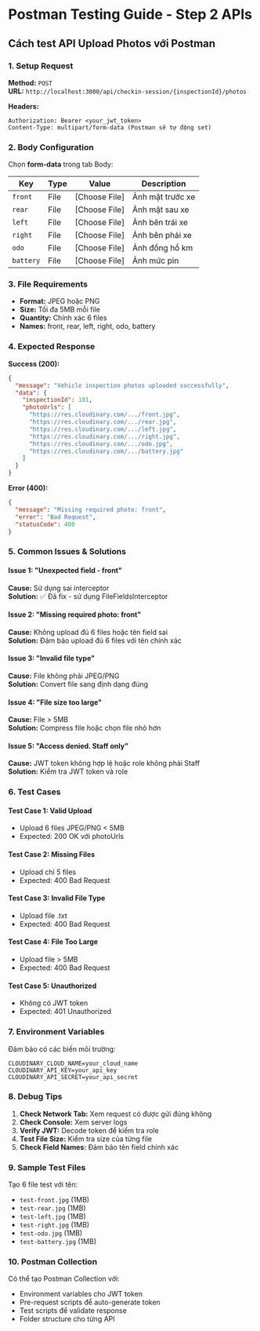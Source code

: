 # Postman Testing Guide - Step 2 APIs

## Cách test API Upload Photos với Postman

### 1. Setup Request

**Method:** `POST`  
**URL:** `http://localhost:3000/api/checkin-session/{inspectionId}/photos`

**Headers:**

```
Authorization: Bearer <your_jwt_token>
Content-Type: multipart/form-data (Postman sẽ tự động set)
```

### 2. Body Configuration

Chọn **form-data** trong tab Body:

| Key       | Type | Value         | Description      |
| --------- | ---- | ------------- | ---------------- |
| `front`   | File | [Choose File] | Ảnh mặt trước xe |
| `rear`    | File | [Choose File] | Ảnh mặt sau xe   |
| `left`    | File | [Choose File] | Ảnh bên trái xe  |
| `right`   | File | [Choose File] | Ảnh bên phải xe  |
| `odo`     | File | [Choose File] | Ảnh đồng hồ km   |
| `battery` | File | [Choose File] | Ảnh mức pin      |

### 3. File Requirements

- **Format:** JPEG hoặc PNG
- **Size:** Tối đa 5MB mỗi file
- **Quantity:** Chính xác 6 files
- **Names:** front, rear, left, right, odo, battery

### 4. Expected Response

**Success (200):**

```json
{
  "message": "Vehicle inspection photos uploaded successfully",
  "data": {
    "inspectionId": 101,
    "photoUrls": [
      "https://res.cloudinary.com/.../front.jpg",
      "https://res.cloudinary.com/.../rear.jpg",
      "https://res.cloudinary.com/.../left.jpg",
      "https://res.cloudinary.com/.../right.jpg",
      "https://res.cloudinary.com/.../odo.jpg",
      "https://res.cloudinary.com/.../battery.jpg"
    ]
  }
}
```

**Error (400):**

```json
{
  "message": "Missing required photo: front",
  "error": "Bad Request",
  "statusCode": 400
}
```

### 5. Common Issues & Solutions

#### Issue 1: "Unexpected field - front"

**Cause:** Sử dụng sai interceptor  
**Solution:** ✅ Đã fix - sử dụng FileFieldsInterceptor

#### Issue 2: "Missing required photo: front"

**Cause:** Không upload đủ 6 files hoặc tên field sai  
**Solution:** Đảm bảo upload đủ 6 files với tên chính xác

#### Issue 3: "Invalid file type"

**Cause:** File không phải JPEG/PNG  
**Solution:** Convert file sang định dạng đúng

#### Issue 4: "File size too large"

**Cause:** File > 5MB  
**Solution:** Compress file hoặc chọn file nhỏ hơn

#### Issue 5: "Access denied. Staff only"

**Cause:** JWT token không hợp lệ hoặc role không phải Staff  
**Solution:** Kiểm tra JWT token và role

### 6. Test Cases

#### Test Case 1: Valid Upload

- Upload 6 files JPEG/PNG < 5MB
- Expected: 200 OK với photoUrls

#### Test Case 2: Missing Files

- Upload chỉ 5 files
- Expected: 400 Bad Request

#### Test Case 3: Invalid File Type

- Upload file .txt
- Expected: 400 Bad Request

#### Test Case 4: File Too Large

- Upload file > 5MB
- Expected: 400 Bad Request

#### Test Case 5: Unauthorized

- Không có JWT token
- Expected: 401 Unauthorized

### 7. Environment Variables

Đảm bảo có các biến môi trường:

```env
CLOUDINARY_CLOUD_NAME=your_cloud_name
CLOUDINARY_API_KEY=your_api_key
CLOUDINARY_API_SECRET=your_api_secret
```

### 8. Debug Tips

1. **Check Network Tab:** Xem request có được gửi đúng không
2. **Check Console:** Xem server logs
3. **Verify JWT:** Decode token để kiểm tra role
4. **Test File Size:** Kiểm tra size của từng file
5. **Check Field Names:** Đảm bảo tên field chính xác

### 9. Sample Test Files

Tạo 6 file test với tên:

- `test-front.jpg` (1MB)
- `test-rear.jpg` (1MB)
- `test-left.jpg` (1MB)
- `test-right.jpg` (1MB)
- `test-odo.jpg` (1MB)
- `test-battery.jpg` (1MB)

### 10. Postman Collection

Có thể tạo Postman Collection với:

- Environment variables cho JWT token
- Pre-request scripts để auto-generate token
- Test scripts để validate response
- Folder structure cho từng API

